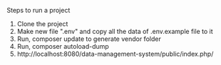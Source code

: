 Steps to run a project
1. Clone the project 
2. Make new file ".env" and copy all the data of .env.example file to it
3. Run, composer update to generate vendor folder 
4. Run, composer autoload-dump 
5. http://localhost:8080/data-management-system/public/index.php/